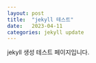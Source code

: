 ```yaml
---
layout: post
title:  "jekyll 테스트"
date:   2023-04-11
categories: jekyll update
---
```

jekyll 생성 테스트 페이지입니다.